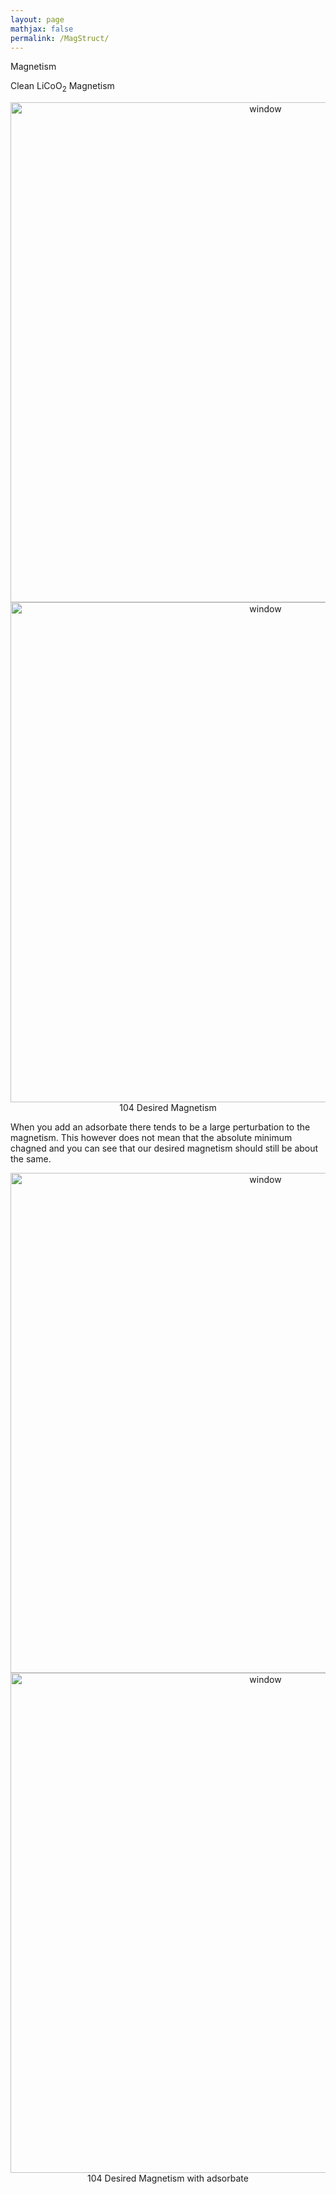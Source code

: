 ```yaml
---
layout: page
mathjax: false 
permalink: /MagStruct/
---
```


Magnetism

Clean LiCoO<sub>2</sub> Magnetism

<center><img src="../Images/LiCoO1mag2.png" alt="window" style="width: 800px;"/><br>
</center>
<center><img src="../Images/LiCoO1mag2.png" alt="window" style="width: 800px;"/><br>
104 Desired Magnetism
</center>

When you add an adsorbate there tends to be a large perturbation to the magnetism. This however does not mean that the absolute minimum chagned and you can see that our desired magnetism should still be about the same. 

<center><img src="../Images/LiCoO1adsmag2.png" alt="window" style="width: 800px;"/><br>
</center>
<center><img src="../Images/LiCoO1adsmag2.png" alt="window" style="width: 800px;"/><br>
104 Desired Magnetism with adsorbate
</center>

